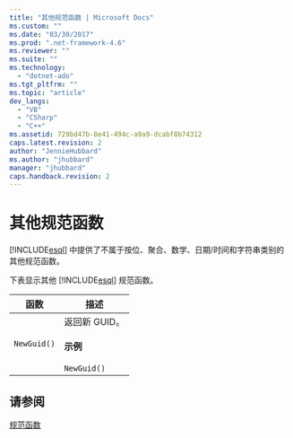 ```yaml
---
title: "其他规范函数 | Microsoft Docs"
ms.custom: ""
ms.date: "03/30/2017"
ms.prod: ".net-framework-4.6"
ms.reviewer: ""
ms.suite: ""
ms.technology: 
  - "dotnet-ado"
ms.tgt_pltfrm: ""
ms.topic: "article"
dev_langs: 
  - "VB"
  - "CSharp"
  - "C++"
ms.assetid: 729bd47b-8e41-494c-a9a9-dcabf8b74312
caps.latest.revision: 2
author: "JennieHubbard"
ms.author: "jhubbard"
manager: "jhubbard"
caps.handback.revision: 2
---
```

# 其他规范函数
[!INCLUDE[esql](../../../../../../includes/esql-md.md)] 中提供了不属于按位、聚合、数学、日期\/时间和字符串类别的其他规范函数。  
  
 下表显示其他 [!INCLUDE[esql](../../../../../../includes/esql-md.md)] 规范函数。  
  
|函数|描述|  
|--------|--------|  
|`NewGuid()`|返回新 GUID。<br /><br /> **示例**<br /><br /> `NewGuid()`|  
  
## 请参阅  
 [规范函数](../../../../../../docs/framework/data/adonet/ef/language-reference/canonical-functions.md)